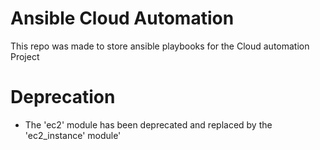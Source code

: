 # Ansible Cloud Automation
This repo was made to store ansible playbooks for the Cloud automation Project

# Deprecation  
- The 'ec2' module has been deprecated and replaced by the 'ec2_instance' module'